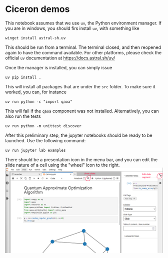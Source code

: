 # Ciceron demos

This notebook assumes that we use `uv`, the Python environment manager. If you are in windows, you should firs install `uv`, with something like
```
winget install astral-sh.uv
```
This should be run from a terminal. The terminal closed, and then reopened again to have the command available. For other platforms, please check the official `uv` documentation at https://docs.astral.sh/uv/

Once the manager is installed, you can simply issue
```
uv pip install .
```
This will install all packages that are under the `src` folder. To make sure it worked, you can, for instance
```
uv run python -c "import qaoa"
```
This will fail if the `qaoa` component was not installed. Alternatively, you can also run the tests
```
uv run python -m unittest discover
```

After this preliminary step, the jupyter notebooks should be ready to be launched. Use the following command:
```
uv run jupyter lab examples
```
There should be a presentation icon in the menu bar, and you can edit the slide nature of a cell using the "wheel" icon to the right.
![JupyterLab RISE icons](images/jupyterlab-rise.png)
